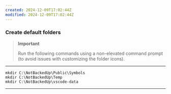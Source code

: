 ```yaml
---
created: 2024-12-09T17:02:44Z
modified: 2024-12-09T17:02:44Z
---
```


### Create default folders

> **Important**
>
> Run the following commands using a non-elevated command prompt (to avoid issues with customizing the folder icons).

---

```Console
mkdir C:\NotBackedUp\Public\Symbols
mkdir C:\NotBackedUp\Temp
mkdir C:\NotBackedUp\vscode-data
```

---
